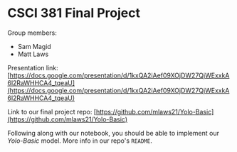 # CSCI 381 Final Project

Group members:
- Sam Magid
- Matt Laws

Presentation link: [https://docs.google.com/presentation/d/1kxQA2iAef09XOjDW27QjWExxkA6l2RaWHHCA4_tqeaU](https://docs.google.com/presentation/d/1kxQA2iAef09XOjDW27QjWExxkA6l2RaWHHCA4_tqeaU)


Link to our final project repo: [https://github.com/mlaws21/Yolo-Basic](https://github.com/mlaws21/Yolo-Basic)

Following along with our notebook, you should be able to implement our *Yolo-Basic* model. More info in our repo's `README`.
